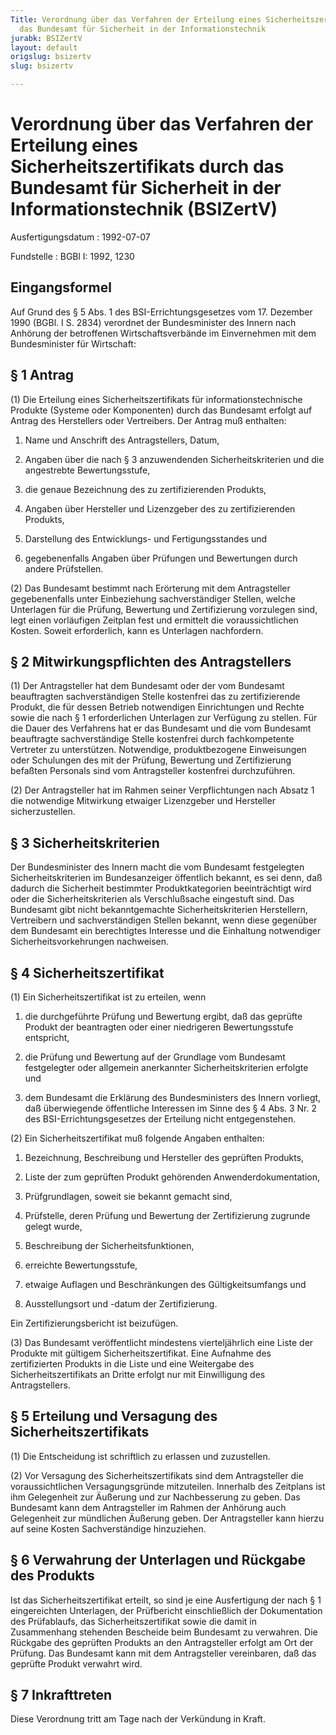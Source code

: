 ```yaml
---
Title: Verordnung über das Verfahren der Erteilung eines Sicherheitszertifikats durch
  das Bundesamt für Sicherheit in der Informationstechnik
jurabk: BSIZertV
layout: default
origslug: bsizertv
slug: bsizertv

---
```


# Verordnung über das Verfahren der Erteilung eines Sicherheitszertifikats durch das Bundesamt für Sicherheit in der Informationstechnik (BSIZertV)

Ausfertigungsdatum
:   1992-07-07

Fundstelle
:   BGBl I: 1992, 1230



## Eingangsformel

Auf Grund des § 5 Abs. 1 des BSI-Errichtungsgesetzes vom 17. Dezember
1990 (BGBl. I S. 2834) verordnet der Bundesminister des Innern nach
Anhörung der betroffenen Wirtschaftsverbände im Einvernehmen mit dem
Bundesminister für Wirtschaft:


## § 1 Antrag

(1) Die Erteilung eines Sicherheitszertifikats für
informationstechnische Produkte (Systeme oder Komponenten) durch das
Bundesamt erfolgt auf Antrag des Herstellers oder Vertreibers. Der
Antrag muß enthalten:

1.  Name und Anschrift des Antragstellers, Datum,


2.  Angaben über die nach § 3 anzuwendenden Sicherheitskriterien und die
    angestrebte Bewertungsstufe,


3.  die genaue Bezeichnung des zu zertifizierenden Produkts,


4.  Angaben über Hersteller und Lizenzgeber des zu zertifizierenden
    Produkts,


5.  Darstellung des Entwicklungs- und Fertigungsstandes und


6.  gegebenenfalls Angaben über Prüfungen und Bewertungen durch andere
    Prüfstellen.




(2) Das Bundesamt bestimmt nach Erörterung mit dem Antragsteller
gegebenenfalls unter Einbeziehung sachverständiger Stellen, welche
Unterlagen für die Prüfung, Bewertung und Zertifizierung vorzulegen
sind, legt einen vorläufigen Zeitplan fest und ermittelt die
voraussichtlichen Kosten. Soweit erforderlich, kann es Unterlagen
nachfordern.


## § 2 Mitwirkungspflichten des Antragstellers

(1) Der Antragsteller hat dem Bundesamt oder der vom Bundesamt
beauftragten sachverständigen Stelle kostenfrei das zu zertifizierende
Produkt, die für dessen Betrieb notwendigen Einrichtungen und Rechte
sowie die nach § 1 erforderlichen Unterlagen zur Verfügung zu stellen.
Für die Dauer des Verfahrens hat er das Bundesamt und die vom
Bundesamt beauftragte sachverständige Stelle kostenfrei durch
fachkompetente Vertreter zu unterstützen. Notwendige, produktbezogene
Einweisungen oder Schulungen des mit der Prüfung, Bewertung und
Zertifizierung befaßten Personals sind vom Antragsteller kostenfrei
durchzuführen.

(2) Der Antragsteller hat im Rahmen seiner Verpflichtungen nach Absatz
1 die notwendige Mitwirkung etwaiger Lizenzgeber und Hersteller
sicherzustellen.


## § 3 Sicherheitskriterien

Der Bundesminister des Innern macht die vom Bundesamt festgelegten
Sicherheitskriterien im Bundesanzeiger öffentlich bekannt, es sei
denn, daß dadurch die Sicherheit bestimmter Produktkategorien
beeinträchtigt wird oder die Sicherheitskriterien als Verschlußsache
eingestuft sind. Das Bundesamt gibt nicht bekanntgemachte
Sicherheitskriterien Herstellern, Vertreibern und sachverständigen
Stellen bekannt, wenn diese gegenüber dem Bundesamt ein berechtigtes
Interesse und die Einhaltung notwendiger Sicherheitsvorkehrungen
nachweisen.


## § 4 Sicherheitszertifikat

(1) Ein Sicherheitszertifikat ist zu erteilen, wenn

1.  die durchgeführte Prüfung und Bewertung ergibt, daß das geprüfte
    Produkt der beantragten oder einer niedrigeren Bewertungsstufe
    entspricht,


2.  die Prüfung und Bewertung auf der Grundlage vom Bundesamt festgelegter
    oder allgemein anerkannter Sicherheitskriterien erfolgte und


3.  dem Bundesamt die Erklärung des Bundesministers des Innern vorliegt,
    daß überwiegende öffentliche Interessen im Sinne des § 4 Abs. 3 Nr. 2
    des BSI-Errichtungsgesetzes der Erteilung nicht entgegenstehen.




(2) Ein Sicherheitszertifikat muß folgende Angaben enthalten:

1.  Bezeichnung, Beschreibung und Hersteller des geprüften Produkts,


2.  Liste der zum geprüften Produkt gehörenden Anwenderdokumentation,


3.  Prüfgrundlagen, soweit sie bekannt gemacht sind,


4.  Prüfstelle, deren Prüfung und Bewertung der Zertifizierung zugrunde
    gelegt wurde,


5.  Beschreibung der Sicherheitsfunktionen,


6.  erreichte Bewertungsstufe,


7.  etwaige Auflagen und Beschränkungen des Gültigkeitsumfangs und


8.  Ausstellungsort und -datum der Zertifizierung.



Ein Zertifizierungsbericht ist beizufügen.

(3) Das Bundesamt veröffentlicht mindestens vierteljährlich eine Liste
der Produkte mit gültigem Sicherheitszertifikat. Eine Aufnahme des
zertifizierten Produkts in die Liste und eine Weitergabe des
Sicherheitszertifikats an Dritte erfolgt nur mit Einwilligung des
Antragstellers.


## § 5 Erteilung und Versagung des Sicherheitszertifikats

(1) Die Entscheidung ist schriftlich zu erlassen und zuzustellen.

(2) Vor Versagung des Sicherheitszertifikats sind dem Antragsteller
die voraussichtlichen Versagungsgründe mitzuteilen. Innerhalb des
Zeitplans ist ihm Gelegenheit zur Äußerung und zur Nachbesserung zu
geben. Das Bundesamt kann dem Antragsteller im Rahmen der Anhörung
auch Gelegenheit zur mündlichen Äußerung geben. Der Antragsteller kann
hierzu auf seine Kosten Sachverständige hinzuziehen.


## § 6 Verwahrung der Unterlagen und Rückgabe des Produkts

Ist das Sicherheitszertifikat erteilt, so sind je eine Ausfertigung
der nach § 1 eingereichten Unterlagen, der Prüfbericht einschließlich
der Dokumentation des Prüfablaufs, das Sicherheitszertifikat sowie die
damit in Zusammenhang stehenden Bescheide beim Bundesamt zu verwahren.
Die Rückgabe des geprüften Produkts an den Antragsteller erfolgt am
Ort der Prüfung. Das Bundesamt kann mit dem Antragsteller vereinbaren,
daß das geprüfte Produkt verwahrt wird.


## § 7 Inkrafttreten

Diese Verordnung tritt am Tage nach der Verkündung in Kraft.

